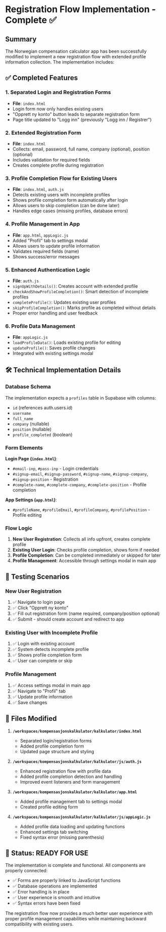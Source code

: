 # Registration Flow Implementation - Complete ✅

## Summary
The Norwegian compensation calculator app has been successfully modified to implement a new registration flow with extended profile information collection. The implementation includes:

## ✅ Completed Features

### 1. **Separated Login and Registration Forms**
- **File**: `index.html`
- Login form now only handles existing users
- "Opprett ny konto" button leads to separate registration form
- Page title updated to "Logg inn" (previously "Logg inn / Registrer")

### 2. **Extended Registration Form**
- **File**: `index.html`
- Collects: email, password, full name, company (optional), position (optional)
- Includes validation for required fields
- Creates complete profile during registration

### 3. **Profile Completion Flow for Existing Users**
- **File**: `index.html`, `auth.js`
- Detects existing users with incomplete profiles
- Shows profile completion form automatically after login
- Allows users to skip completion (can be done later)
- Handles edge cases (missing profiles, database errors)

### 4. **Profile Management in App**
- **File**: `app.html`, `appLogic.js`
- Added "Profil" tab to settings modal
- Allows users to update profile information
- Validates required fields (name)
- Shows success/error messages

### 5. **Enhanced Authentication Logic**
- **File**: `auth.js`
- `signUpWithDetails()`: Creates account with extended profile
- `checkAndShowProfileCompletion()`: Smart detection of incomplete profiles
- `completeProfile()`: Updates existing user profiles
- `skipProfileCompletion()`: Marks profile as completed without details
- Proper error handling and user feedback

### 6. **Profile Data Management**
- **File**: `appLogic.js`
- `loadProfileData()`: Loads existing profile for editing
- `updateProfile()`: Saves profile changes
- Integrated with existing settings modal

## 🛠 Technical Implementation Details

### Database Schema
The implementation expects a `profiles` table in Supabase with columns:
- `id` (references auth.users.id)
- `username` 
- `full_name`
- `company` (nullable)
- `position` (nullable)
- `profile_completed` (boolean)

### Form Elements
**Login Page (`index.html`)**:
- `#email-inp`, `#pass-inp` - Login credentials
- `#signup-email`, `#signup-password`, `#signup-name`, `#signup-company`, `#signup-position` - Registration
- `#complete-name`, `#complete-company`, `#complete-position` - Profile completion

**App Settings (`app.html`)**:
- `#profileName`, `#profileEmail`, `#profileCompany`, `#profilePosition` - Profile editing

### Flow Logic
1. **New User Registration**: Collects all info upfront, creates complete profile
2. **Existing User Login**: Checks profile completion, shows form if needed
3. **Profile Completion**: Can be completed immediately or skipped for later
4. **Profile Management**: Accessible through settings modal in main app

## 🧪 Testing Scenarios

### New User Registration
1. ✅ Navigate to login page
2. ✅ Click "Opprett ny konto"
3. ✅ Fill out registration form (name required, company/position optional)
4. ✅ Submit - should create account and redirect to app

### Existing User with Incomplete Profile
1. ✅ Login with existing account
2. ✅ System detects incomplete profile
3. ✅ Shows profile completion form
4. ✅ User can complete or skip

### Profile Management
1. ✅ Access settings modal in main app
2. ✅ Navigate to "Profil" tab
3. ✅ Update profile information
4. ✅ Save changes

## 🔧 Files Modified

1. **`/workspaces/kompensasjonskalkulator/kalkulator/index.html`**
   - Separated login/registration forms
   - Added profile completion form
   - Updated page structure and styling

2. **`/workspaces/kompensasjonskalkulator/kalkulator/js/auth.js`**
   - Enhanced registration flow with profile data
   - Added profile completion detection and handling
   - Improved event listeners and form management

3. **`/workspaces/kompensasjonskalkulator/kalkulator/app.html`**
   - Added profile management tab to settings modal
   - Created profile editing form

4. **`/workspaces/kompensasjonskalkulator/kalkulator/js/appLogic.js`**
   - Added profile data loading and updating functions
   - Enhanced settings tab switching
   - Fixed syntax error (missing parenthesis)

## 🚀 Status: READY FOR USE

The implementation is complete and functional. All components are properly connected:
- ✅ Forms are properly linked to JavaScript functions
- ✅ Database operations are implemented
- ✅ Error handling is in place
- ✅ User experience is smooth and intuitive
- ✅ Syntax errors have been fixed

The registration flow now provides a much better user experience with proper profile management capabilities while maintaining backward compatibility with existing users.
